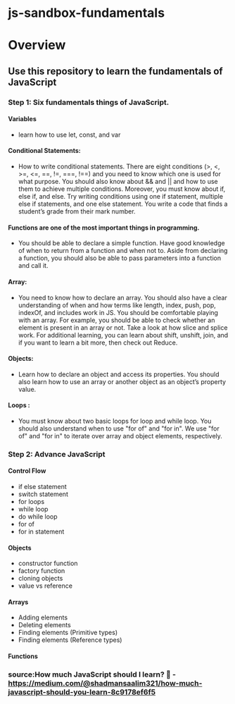 # js-sandbox-fundamentals

# Overview

## Use this repository to learn the fundamentals of JavaScript

### Step 1: Six fundamentals things of JavaScript.

#### Variables

- learn how to use let, const, and var

#### Conditional Statements:

- How to write conditional statements. There are eight conditions (>, <, >=, <=, ==, !=, ===, !==) and you need to know which one is used for what purpose. You should also know about && and || and how to use them to achieve multiple conditions. Moreover, you must know about if, else if, and else. Try writing conditions using one if statement, multiple else if statements, and one else statement. You write a code that finds a student’s grade from their mark number.

#### Functions are one of the most important things in programming.

- You should be able to declare a simple function. Have good knowledge of when to return from a function and when not to. Aside from declaring a function, you should also be able to pass parameters into a function and call it.

#### Array:

- You need to know how to declare an array. You should also have a clear understanding of when and how terms like length, index, push, pop, indexOf, and includes work in JS. You should be comfortable playing with an array. For example, you should be able to check whether an element is present in an array or not. Take a look at how slice and splice work. For additional learning, you can learn about shift, unshift, join, and if you want to learn a bit more, then check out Reduce.

#### Objects:

- Learn how to declare an object and access its properties. You should also learn how to use an array or another object as an object’s property value.

#### Loops :

- You must know about two basic loops for loop and while loop. You should also understand when to use "for of" and "for in". We use "for of" and "for in" to iterate over array and object elements, respectively.

### Step 2: Advance JavaScript

#### Control Flow

- if else statement
- switch statement
- for loops
- while loop
- do while loop
- for of
- for in statement

#### Objects

- constructor function
- factory function
- cloning objects
- value vs reference

#### Arrays

- Adding elements
- Deleting elements
- Finding elements (Primitive types)
- Finding elements (Reference types)

#### Functions

### source:How much JavaScript should I learn? 🤔 - https://medium.com/@shadmansaalim321/how-much-javascript-should-you-learn-8c9178ef6f5
